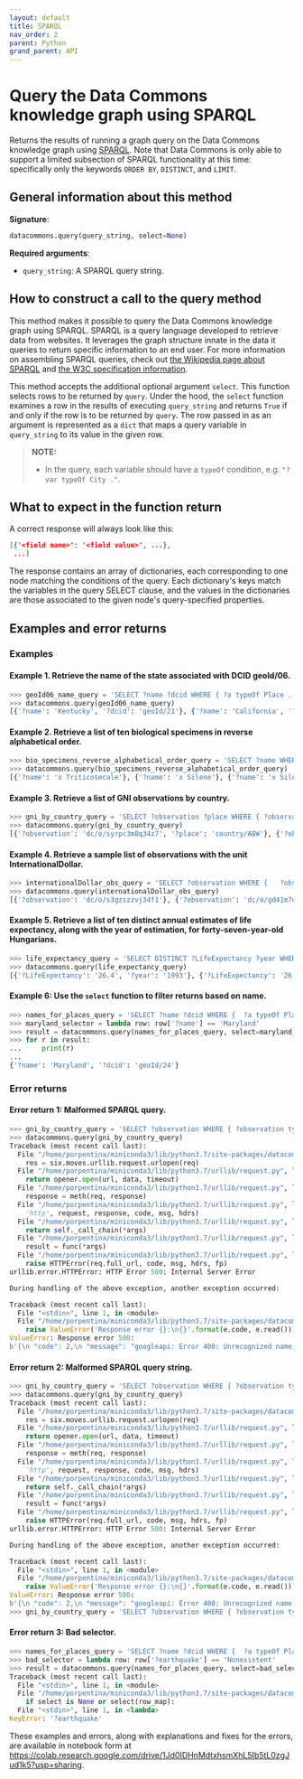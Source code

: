 ```yaml
---
layout: default
title: SPARQL
nav_order: 2
parent: Python
grand_parent: API
---
```


# Query the Data Commons knowledge graph using SPARQL

Returns the results of running a graph query on the Data Commons knowledge graph
using [SPARQL](https://www.w3.org/TR/rdf-sparql-query/). Note that Data Commons is only
able to support a limited subsection of SPARQL functionality at this time: specifically only the keywords `ORDER BY`, `DISTINCT`, and `LIMIT`.

## General information about this method

**Signature**:
```python
datacommons.query(query_string, select=None)
```

**Required arguments**:

*   `query_string`: A SPARQL query string.

## How to construct a call to the query method

This method makes it possible to query the Data Commons knowledge graph using SPARQL. SPARQL is a query language developed to retrieve data from websites. It leverages the graph structure innate in the data it queries to return specific information to an end user. For more information on assembling SPARQL queries, check out [the Wikipedia page about SPARQL](https://en.wikipedia.org/wiki/SPARQL) and [the W3C specification information](https://www.w3.org/TR/sparql11-query/).

This method accepts the additional optional argument `select`. This function selects rows to be returned by `query`. Under the hood, the `select` function examines a row in the results of executing `query_string` and returns `True` if and only if the row is to be returned by `query`. The row passed in as an argument is represented as a `dict` that maps a query variable in `query_string` to its value in the given row.

>    **NOTE:**
>    - In the query, each variable should have a `typeOf` condition, e.g. `"?var typeOf City ."`.

## What to expect in the function return

A correct response will always look like this:

```json
[{'<field name>': '<field value>', ...},
 ...]
```

The response contains an array of dictionaries, each corresponding to one node matching the conditions of the query. Each dictionary's keys match the variables in the query SELECT clause, and the values in the dictionaries are those associated to the given node's query-specified properties.

## Examples and error returns

### Examples

#### Example 1. Retrieve the name of the state associated with DCID geoId/06.

```python
>>> geoId06_name_query = 'SELECT ?name ?dcid WHERE { ?a typeOf Place . ?a name ?name . ?a dcid ("geoId/06" "geoId/21" "geoId/24") . ?a dcid ?dcid }'
>>> datacommons.query(geoId06_name_query)
[{'?name': 'Kentucky', '?dcid': 'geoId/21'}, {'?name': 'California', '?dcid': 'geoId/06'}, {'?name': 'Maryland', '?dcid': 'geoId/24'}]
```

#### Example 2. Retrieve a list of ten biological specimens in reverse alphabetical order.

```python
>>> bio_specimens_reverse_alphabetical_order_query = 'SELECT ?name WHERE { ?biologicalSpecimen typeOf BiologicalSpecimen . ?biologicalSpecimen name ?name } ORDER BY DESC(?name) LIMIT 10'
>>> datacommons.query(bio_specimens_reverse_alphabetical_order_query)
[{'?name': 'x Triticosecale'}, {'?name': 'x Silene'}, {'?name': 'x Silene'}, {'?name': 'x Silene'}, {'?name': 'x Pseudelymus saxicola (Scribn. & J.G.Sm.) Barkworth & D.R.Dewey'}, {'?name': 'x Pseudelymus saxicola (Scribn. & J.G.Sm.) Barkworth & D.R.Dewey'}, {'?name': 'x Pseudelymus saxicola (Scribn. & J.G.Sm.) Barkworth & D.R.Dewey'}, {'?name': 'x Pseudelymus saxicola (Scribn. & J.G.Sm.) Barkworth & D.R.Dewey'}, {'?name': 'x Pseudelymus saxicola (Scribn. & J.G.Sm.) Barkworth & D.R.Dewey'}, {'?name': 'x Pseudelymus saxicola (Scribn. & J.G.Sm.) Barkworth & D.R.Dewey'}]
```

#### Example 3. Retrieve a list of GNI observations by country.

```python
>>> gni_by_country_query = 'SELECT ?observation ?place WHERE { ?observation typeOf StatVarObservation . ?observation statisticalVariable Amount_EconomicActivity_GrossNationalIncome_PurchasingPowerParity_PerCapita . ?observation observedNodeLocation ?place . ?place typeOf Country . } ORDER BY ASC (?place) LIMIT 10'
>>> datacommons.query(gni_by_country_query)
[{'?observation': 'dc/o/syrpc3m8q34z7', '?place': 'country/ABW'}, {'?observation': 'dc/o/bqtfmc351v0f2', '?place': 'country/ABW'}, {'?observation': 'dc/o/md36fx6ty4d64', '?place': 'country/ABW'}, {'?observation': 'dc/o/bm28zvchsyf4b', '?place': 'country/ABW'}, {'?observation': 'dc/o/3nleez1feevw6', '?place': 'country/ABW'}, {'?observation': 'dc/o/x2yg38d0xecnf', '?place': 'country/ABW'}, {'?observation': 'dc/o/7swdqf6yjdyw8', '?place': 'country/ABW'}, {'?observation': 'dc/o/yqmsmbx1qskfg', '?place': 'country/ABW'}, {'?observation': 'dc/o/6hlhrz3k8p5wf', '?place': 'country/ABW'}, {'?observation': 'dc/o/txfw505ydg629', '?place': 'country/ABW'}]
```

#### Example 4. Retrieve a sample list of observations with the unit InternationalDollar.

```python
>>> internationalDollar_obs_query = 'SELECT ?observation WHERE {   ?observation typeOf StatVarObservation .   ?observation unit InternationalDollar  } LIMIT 10'
>>> datacommons.query(internationalDollar_obs_query)
[{'?observation': 'dc/o/s3gzszzvj34f1'}, {'?observation': 'dc/o/gd41m7qym86d4'}, {'?observation': 'dc/o/wq62twxx902p4'}, {'?observation': 'dc/o/d93kzvns8sq4c'}, {'?observation': 'dc/o/6s741lstdqrg4'}, {'?observation': 'dc/o/2kcq1xjkmrzmd'}, {'?observation': 'dc/o/ced6jejwv224f'}, {'?observation': 'dc/o/q31my0dmcryzd'}, {'?observation': 'dc/o/96frt9w0yjwxf'}, {'?observation': 'dc/o/rvjz5xn9mlg73'}]
```

#### Example 5. Retrieve a list of ten distinct annual estimates of life expectancy, along with the year of estimation, for forty-seven-year-old Hungarians.

```python
>>> life_expectancy_query = 'SELECT DISTINCT ?LifeExpectancy ?year WHERE { ?o typeOf StatVarObservation . ?o variableMeasured LifeExpectancy_Person_47Years . ?o observationAbout country/HUN . ?o value ?LifeExpectancy . ?o observationDate ?year } ORDER BY ASC(?LifeExpectancy) LIMIT 10'
>>> datacommons.query(life_expectancy_query)
[{'?LifeExpectancy': '26.4', '?year': '1993'}, {'?LifeExpectancy': '26.5', '?year': '1992'}, {'?LifeExpectancy': '26.7', '?year': '1990'}, {'?LifeExpectancy': '26.7', '?year': '1994'}, {'?LifeExpectancy': '26.8', '?year': '1991'}, {'?LifeExpectancy': '26.9', '?year': '1995'}, {'?LifeExpectancy': '27.2', '?year': '1996'}, {'?LifeExpectancy': '27.4', '?year': '1999'}, {'?LifeExpectancy': '27.5', '?year': '1997'}, {'?LifeExpectancy': '27.5', '?year': '1998'}]
```

#### Example 6: Use the `select` function to filter returns based on name.

```python
>>> names_for_places_query = 'SELECT ?name ?dcid WHERE {  ?a typeOf Place .  ?a name ?name .  ?a dcid ("geoId/06" "geoId/21" "geoId/24") .  ?a dcid ?dcid }'
>>> maryland_selector = lambda row: row['?name'] == 'Maryland'
>>> result = datacommons.query(names_for_places_query, select=maryland_selector)
>>> for r in result:
...     print(r)
...
{'?name': 'Maryland', '?dcid': 'geoId/24'}
```

### Error returns

#### Error return 1: Malformed SPARQL query.

```python
>>> gni_by_country_query = 'SELECT ?observation WHERE { ?observation typeOf StatVarObservation . ?observation variableMeasured Amount_EconomicActivity_GrossNationalIncome_PurchasingPowerParity_PerCapita . ?observation observationAbout ?place . ?place typeOf Country . } ORDER BY ASC (?place) LIMIT 10'
>>> datacommons.query(gni_by_country_query)
Traceback (most recent call last):
  File "/home/porpentina/miniconda3/lib/python3.7/site-packages/datacommons/query.py", line 102, in query
    res = six.moves.urllib.request.urlopen(req)
  File "/home/porpentina/miniconda3/lib/python3.7/urllib/request.py", line 222, in urlopen
    return opener.open(url, data, timeout)
  File "/home/porpentina/miniconda3/lib/python3.7/urllib/request.py", line 531, in open
    response = meth(req, response)
  File "/home/porpentina/miniconda3/lib/python3.7/urllib/request.py", line 641, in http_response
    'http', request, response, code, msg, hdrs)
  File "/home/porpentina/miniconda3/lib/python3.7/urllib/request.py", line 569, in error
    return self._call_chain(*args)
  File "/home/porpentina/miniconda3/lib/python3.7/urllib/request.py", line 503, in _call_chain
    result = func(*args)
  File "/home/porpentina/miniconda3/lib/python3.7/urllib/request.py", line 649, in http_error_default
    raise HTTPError(req.full_url, code, msg, hdrs, fp)
urllib.error.HTTPError: HTTP Error 500: Internal Server Error

During handling of the above exception, another exception occurred:

Traceback (most recent call last):
  File "<stdin>", line 1, in <module>
  File "/home/porpentina/miniconda3/lib/python3.7/site-packages/datacommons/query.py", line 104, in query
    raise ValueError('Response error {}:\n{}'.format(e.code, e.read()))
ValueError: Response error 500:
b'{\n "code": 2,\n "message": "googleapi: Error 400: Unrecognized name: place; Did you mean name? at [1:802], invalidQuery",\n "details": [\n  {\n   "@type": "type.googleapis.com/google.rpc.DebugInfo",\n   "stackEntries": [],\n   "detail": "internal"\n  }\n ]\n}\n'
```

#### Error return 2: Malformed SPARQL query string.

```python
>>> gni_by_country_query = 'SELECT ?observation WHERE { ?observation typeOf StatVarObservation . ?observation variableMeasured Amount_EconomicActivity_GrossNationalIncome_PurchasingPowerParity_PerCapita . ?observation observationAbout ?place . ?place typeOf Country . } ORDER BY ASC (?place) LIMIT 10'
>>> datacommons.query(gni_by_country_query)
Traceback (most recent call last):
  File "/home/porpentina/miniconda3/lib/python3.7/site-packages/datacommons/query.py", line 102, in query
    res = six.moves.urllib.request.urlopen(req)
  File "/home/porpentina/miniconda3/lib/python3.7/urllib/request.py", line 222, in urlopen
    return opener.open(url, data, timeout)
  File "/home/porpentina/miniconda3/lib/python3.7/urllib/request.py", line 531, in open
    response = meth(req, response)
  File "/home/porpentina/miniconda3/lib/python3.7/urllib/request.py", line 641, in http_response
    'http', request, response, code, msg, hdrs)
  File "/home/porpentina/miniconda3/lib/python3.7/urllib/request.py", line 569, in error
    return self._call_chain(*args)
  File "/home/porpentina/miniconda3/lib/python3.7/urllib/request.py", line 503, in _call_chain
    result = func(*args)
  File "/home/porpentina/miniconda3/lib/python3.7/urllib/request.py", line 649, in http_error_default
    raise HTTPError(req.full_url, code, msg, hdrs, fp)
urllib.error.HTTPError: HTTP Error 500: Internal Server Error

During handling of the above exception, another exception occurred:

Traceback (most recent call last):
  File "<stdin>", line 1, in <module>
  File "/home/porpentina/miniconda3/lib/python3.7/site-packages/datacommons/query.py", line 104, in query
    raise ValueError('Response error {}:\n{}'.format(e.code, e.read()))
ValueError: Response error 500:
b'{\n "code": 2,\n "message": "googleapi: Error 400: Unrecognized name: place; Did you mean name? at [1:802], invalidQuery",\n "details": [\n  {\n   "@type": "type.googleapis.com/google.rpc.DebugInfo",\n   "stackEntries": [],\n   "detail": "internal"\n  }\n ]\n}\n'
>>> gni_by_country_query = 'SELECT ?observation WHERE { ?observation typeOf StatVarObservation . \\\\\ ?observation variableMeasured Amount_EconomicActivity_GrossNationalIncome_PurchasingPowerParity_PerCapita . ?observation observationAbout ?place . ?place typeOf Country . } ORDER BY ASC (?place) LIMIT 10'
```

#### Error return 3: Bad selector.

```python
>>> names_for_places_query = 'SELECT ?name ?dcid WHERE {  ?a typeOf Place .  ?a name ?name .  ?a dcid ("geoId/06" "geoId/21" "geoId/24") .  ?a dcid ?dcid }'
>>> bad_selector = lambda row: row['?earthquake'] == 'Nonexistent'
>>> result = datacommons.query(names_for_places_query, select=bad_selector)
Traceback (most recent call last):
  File "<stdin>", line 1, in <module>
  File "/home/porpentina/miniconda3/lib/python3.7/site-packages/datacommons/query.py", line 127, in query
    if select is None or select(row_map):
  File "<stdin>", line 1, in <lambda>
KeyError: '?earthquake'
```

These examples and errors, along with explanations and fixes for the errors, are available in notebook form at <https://colab.research.google.com/drive/1Jd0IDHnMdtxhsmXhL5Ib5tL0zgJud1k5?usp=sharing>.